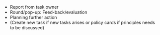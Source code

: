 - Report from task owner
- Round/pop-up: Feed-back/evaluation
- Planning further action
- (Create new task if new tasks arises or policy cards if principles needs to be discussed)
